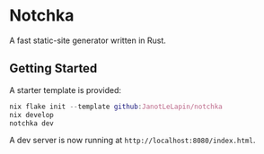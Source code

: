 # Notchka

A fast static-site generator written in Rust.

## Getting Started

A starter template is provided:

```nix
nix flake init --template github:JanotLeLapin/notchka
nix develop
notchka dev
```

A dev server is now running at `http://localhost:8080/index.html`.
